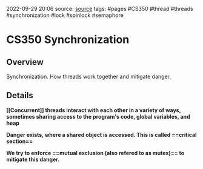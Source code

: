 2022-09-29 20:06
source: [source]()
tags: #pages #CS350 #thread #threads #synchronization #lock #spinlock #semaphore


# CS350 Synchronization


## Overview
Synchronization. How threads work together and mitigate danger.

## Details

**[[Concurrent]] threads interact with each other in a variety of ways, sometimes sharing access to the program's code, global variables, and heap**

**Danger exists, where a shared object is accessed. This is called ==critical section==**

**We try to enforce ==**mutual exclusion (also refered to as mutex)**== to mitigate this danger.**
